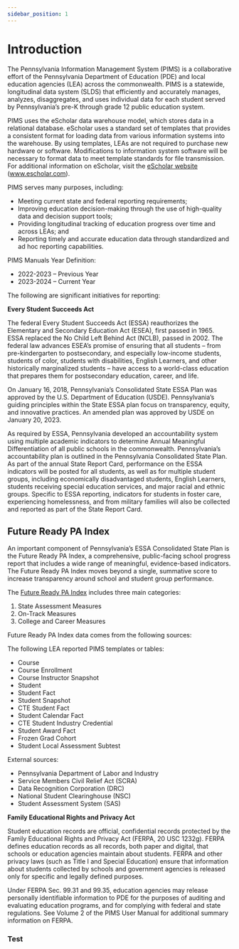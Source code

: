 ```yaml
---
sidebar_position: 1
---
```


# Introduction

The Pennsylvania Information Management System (PIMS) is a collaborative effort of the Pennsylvania Department of Education (PDE) and local education agencies (LEA) across the commonwealth. PIMS is a statewide, longitudinal data system (SLDS) that efficiently and accurately manages, analyzes, disaggregates, and uses individual data for each student served by Pennsylvania’s pre-K through grade 12 public education system.

PIMS uses the eScholar data warehouse model, which stores data in a relational database. eScholar uses a standard set of templates that provides a consistent format for loading data from various information systems into the warehouse. By using templates, LEAs are not required to purchase new hardware or software. Modifications to information system software will be necessary to format data to meet template standards for file transmission. For additional information on eScholar, visit the [eScholar website](http://www.escholar.com/) (www.escholar.com).

PIMS serves many purposes, including:

-   Meeting current state and federal reporting requirements;
-   Improving education decision-making through the use of high-quality data and decision support tools;
-   Providing longitudinal tracking of education progress over time and across LEAs; and
-   Reporting timely and accurate education data through standardized and ad hoc reporting capabilities.

PIMS Manuals Year Definition:

-   2022-2023 – Previous Year
-   2023-2024 – Current Year

The following are significant initiatives for reporting:

**Every Student Succeeds Act**

The federal Every Student Succeeds Act (ESSA) reauthorizes the Elementary and Secondary Education Act (ESEA), first passed in 1965. ESSA replaced the No Child Left Behind Act (NCLB), passed in 2002. The federal law advances ESEA’s promise of ensuring that all students – from pre-kindergarten to postsecondary, and especially low-income students, students of color, students with disabilities, English Learners, and other historically marginalized students – have access to a world-class education that prepares them for postsecondary education, career, and life.

On January 16, 2018, Pennsylvania’s Consolidated State ESSA Plan was approved by the U.S. Department of Education (USDE). Pennsylvania’s guiding principles within the State ESSA plan focus on transparency, equity, and innovative practices. An amended plan was approved by USDE on January 20, 2023.

As required by ESSA, Pennsylvania developed an accountability system using multiple academic indicators to determine Annual Meaningful Differentiation of all public schools in the commonwealth. Pennsylvania’s accountability plan is outlined in the Pennsylvania Consolidated State Plan. As part of the annual State Report Card, performance on the ESSA indicators will be posted for all students, as well as for multiple student groups, including economically disadvantaged students, English Learners, students receiving special education services, and major racial and ethnic groups. Specific to ESSA reporting, indicators for students in foster care, experiencing homelessness, and from military families will also be collected and reported as part of the State Report Card.

## Future Ready PA Index

An important component of Pennsylvania’s ESSA Consolidated State Plan is the Future Ready PA Index, a comprehensive, public-facing school progress report that includes a wide range of meaningful, evidence-based indicators. The Future Ready PA Index moves beyond a single, summative score to increase transparency around school and student group performance.

The [Future Ready PA Index](http://www.education.pa.gov/Pages/Future-Ready-PA.aspx) includes three main categories:

1.  State Assessment Measures
2.  On-Track Measures
3.  College and Career Measures

Future Ready PA Index data comes from the following sources:

The following LEA reported PIMS templates or tables:

-   Course
-   Course Enrollment
-   Course Instructor Snapshot
-   Student
-   Student Fact
-   Student Snapshot
-   CTE Student Fact
-   Student Calendar Fact
-   CTE Student Industry Credential
-   Student Award Fact
-   Frozen Grad Cohort
-   Student Local Assessment Subtest

External sources:

-   Pennsylvania Department of Labor and Industry
-   Service Members Civil Relief Act (SCRA)
-   Data Recognition Corporation (DRC)
-   National Student Clearinghouse (NSC)
-   Student Assessment System (SAS)

**Family Educational Rights and Privacy Act**

Student education records are official, confidential records protected by the Family Educational Rights and Privacy Act (FERPA, 20 USC 1232g). FERPA defines education records as all records, both paper and digital, that schools or education agencies maintain about students. FERPA and other privacy laws (such as Title I and Special Education) ensure that information about students collected by schools and government agencies is released only for specific and legally defined purposes.

Under FERPA Sec. 99.31 and 99.35, education agencies may release personally identifiable information to PDE for the purposes of auditing and evaluating education programs, and for complying with federal and state regulations. See Volume 2 of the PIMS User Manual for additional summary information on FERPA.


### Test